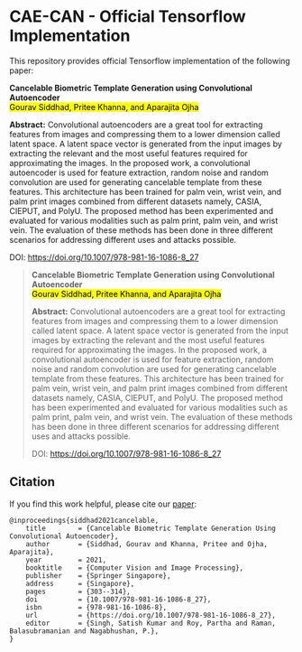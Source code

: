 # CAE-CAN - Official Tensorflow Implementation

This repository provides official Tensorflow implementation of the following paper:

**Cancelable Biometric Template Generation using Convolutional Autoencoder**<br><mark>Gourav Siddhad, Pritee Khanna, and Aparajita Ojha</mark><br>

**Abstract:** Convolutional autoencoders are a great tool for extracting features from images and compressing them to a lower dimension called latent space. A latent space vector is generated from the input images by extracting  the relevant and the most useful features required for approximating the images. In the proposed work, a convolutional autoencoder is used for  feature extraction, random noise and random convolution are used for  generating cancelable template from these features. This architecture  has been trained for palm vein, wrist vein, and palm print images  combined from different datasets namely, CASIA, CIEPUT, and PolyU. The  proposed method has been experimented and evaluated for various  modalities such as palm print, palm vein, and wrist vein. The evaluation of these methods has been done in three different scenarios for  addressing different uses and attacks possible.<br>

DOI: https://doi.org/10.1007/978-981-16-1086-8_27

> **Cancelable Biometric Template Generation using Convolutional Autoencoder**<br><mark>Gourav Siddhad, Pritee Khanna, and Aparajita Ojha</mark><br>
>
> **Abstract:** Convolutional autoencoders are a great tool for extracting features from images and compressing them to a lower dimension called latent space. A latent space vector is generated from the input images by extracting  the relevant and the most useful features required for approximating the images. In the proposed work, a convolutional autoencoder is used for  feature extraction, random noise and random convolution are used for  generating cancelable template from these features. This architecture  has been trained for palm vein, wrist vein, and palm print images  combined from different datasets namely, CASIA, CIEPUT, and PolyU. The  proposed method has been experimented and evaluated for various  modalities such as palm print, palm vein, and wrist vein. The evaluation of these methods has been done in three different scenarios for  addressing different uses and attacks possible.<br>
>
> DOI: https://doi.org/10.1007/978-981-16-1086-8_27

## Citation

If you find this work helpful, please cite our [paper](https://doi.org/10.1007/978-981-16-1086-8_27):

```
@inproceedings{siddhad2021cancelable,
	title        = {Cancelable Biometric Template Generation Using Convolutional Autoencoder},
	author       = {Siddhad, Gourav and Khanna, Pritee and Ojha, Aparajita},
	year         = 2021,
	booktitle    = {Computer Vision and Image Processing},
	publisher    = {Springer Singapore},
	address      = {Singapore},
	pages        = {303--314},
	doi          = {10.1007/978-981-16-1086-8_27},
	isbn         = {978-981-16-1086-8},
	url          = {https://doi.org/10.1007/978-981-16-1086-8_27},
	editor       = {Singh, Satish Kumar and Roy, Partha and Raman, Balasubramanian and Nagabhushan, P.},
}
```

